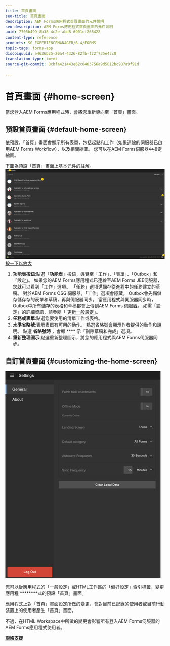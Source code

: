 ```yaml
---
title: 首頁畫面
seo-title: 首頁畫面
description: AEM Forms應用程式首頁畫面的元件說明
seo-description: AEM Forms應用程式首頁畫面的元件說明
uuid: 7705b499-8b38-4c2e-abd8-6901cf268428
content-type: reference
products: SG_EXPERIENCEMANAGER/6.4/FORMS
topic-tags: forms-app
discoiquuid: e4636b25-20a4-4326-82fb-f22f735e43c0
translation-type: tm+mt
source-git-commit: 8cbfa421443e62c0483756e9d5812bc987a9f91d

---
```



# 首頁畫面 {#home-screen}

當您登入AEM Forms應用程式時，會將您重新導向至「首頁」畫面。

## 預設首頁畫面 {#default-home-screen}

依預設，「首頁」畫面會顯示所有表單，包括起點和工作（如果連線的伺服器已啟用AEM Forms Workflow），以及相關縮圖。 您可以在AEM Forms伺服器中指定縮圖。

下圖為預設「首頁」畫面上基本元件的註解。
![Forms應用程式首頁畫面](assets/home-screen-1.png)[按一下以放大](assets/home-screen-1-1.png)

1. **功能表按鈕**:點選「**功能表**」按鈕，導覽至「工作」、「表單」、「Outbox」和「設定」。 如果您的AEM Forms應用程式已連線至AEM Forms JEE伺服器，您就可以看到「工作」選項。 「任務」選項還儲存從進程中的任務建立的草稿。 對於AEM Forms OSGi伺服器，「工作」選項會隱藏。 Outbox會先儲儲存儲存存的表單和草稿，再與伺服器同步。 當應用程式與伺服器同步時，Outbox中所有儲存的表格和草稿都會上傳到AEM Forms [伺服器](/help/forms/using/sync-app.md)。 如需「設定」的詳細資訊，請參閱「 [更新一般設定」](/help/forms/using/update-general-settings.md)。
1. **任務或表單**:點選您要使用的清單工作或表格。
1. **水準省略號**:表示表單有可用的動作。 點選省略號會顯示作者提供的動作和說明。 點選 **省略號時** ，會顯 **** 示「刪除草稿和完成」選項。
1. **重新整理圖示**:點選重新整理圖示，將您的應用程式與AEM Forms伺服器同步。

## 自訂首頁畫面 {#customizing-the-home-screen}

![一般設定](assets/gen-settings.png)

您可以從應用程式的「一般設定」或HTML工作區的「偏好設定」索引標籤，變更應用程 **[](/help/forms/using/update-general-settings.md)******式的預設「首頁」畫面。

應用程式上對「首頁」畫面設定所做的變更，會對目前已記錄的使用者或目前行動裝置上的使用者產生「首頁」畫面。

不過，在HTML Workspace中所做的變更會影響所有登入AEM Forms伺服器的AEM Forms應用程式使用者。

**[聯絡支援](https://www.adobe.com/account/sign-in.supportportal.html)**

